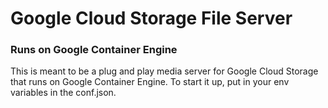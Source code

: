 # Google Cloud Storage File Server

### Runs on Google Container Engine

This is meant to be a plug and play media server for Google Cloud Storage that runs on Google Container Engine.
To start it up, put in your env variables in the conf.json.

